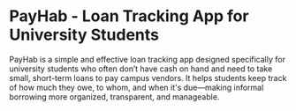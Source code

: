 # PayHab - Loan Tracking App for University Students

PayHab is a simple and effective loan tracking app designed specifically for university students who often don’t have cash on hand and need to take small, short-term loans to pay campus vendors. It helps students keep track of how much they owe, to whom, and when it's due—making informal borrowing more organized, transparent, and manageable.
